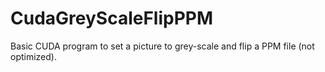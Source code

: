 # CudaGreyScaleFlipPPM
Basic CUDA program to set a picture to grey-scale and flip a PPM file (not optimized).
